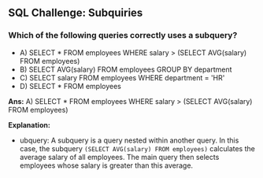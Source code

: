 ## SQL Challenge: Subquiries

### Which of the following queries correctly uses a subquery?
- A) SELECT * FROM employees WHERE salary > (SELECT AVG(salary) FROM employees)
- B) SELECT AVG(salary) FROM employees GROUP BY department
- C) SELECT salary FROM employees WHERE department = 'HR'
- D) SELECT * FROM employees

**Ans:** A) SELECT * FROM employees WHERE salary > (SELECT AVG(salary) FROM employees)

**Explanation:**
- ubquery: A subquery is a query nested within another query. In this case, the subquery `(SELECT AVG(salary) FROM employees)` calculates the average salary of all employees. The main query then selects employees whose salary is greater than this average.